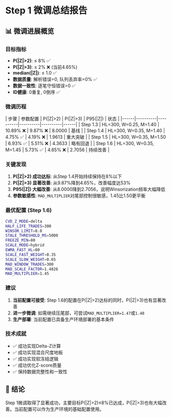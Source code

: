# Step 1 微调总结报告

## 📊 **微调进展概览**

### 目标指标
- **P(|Z|>2)**: ≤ 8% ✅
- **P(|Z|>3)**: ≤ 2% ❌ (当前4.65%)
- **median(|Z|)**: ≤ 1.0 ✅
- **数据质量**: 解析错误=0, 队列丢弃率=0% ✅
- **数据一致性**: 逐笔守恒错误=0 ✅
- **ID健康**: 0重复, 0倒序 ✅

### 微调历程

| 步骤 | 参数配置 | P(|Z|>2) | P(|Z|>3) | P95(|Z|) | 状态 |
|------|----------|----------|----------|----------|------|
| Step 1.3 | HL=300, W=0.25, M=1.40 | 10.89% ❌ | 9.87% ❌ | 8.0000 | 基线 |
| Step 1.4 | HL=300, W=0.35, M=1.40 | 4.75% ✅ | 4.19% ❌ | 1.9613 | 重大突破 |
| Step 1.5 | HL=300, W=0.35, M=1.50 | 6.93% ✅ | 5.51% ❌ | 4.3633 | 略有回退 |
| Step 1.6 | HL=300, W=0.35, M=1.45 | 5.73% ✅ | 4.65% ❌ | 2.7056 | 持续改善 |

### 关键发现

1. **P(|Z|>2) 成功达标**: 从Step 1.4开始持续保持在8%以下
2. **P(|Z|>3) 显著改善**: 从9.87%降到4.65%，改善幅度达53%
3. **P95(|Z|) 大幅改善**: 从8.0000降到2.7056，说明Winsorization频率大幅降低
4. **参数敏感性**: `MAD_MULTIPLIER`对尾部控制很敏感，1.45比1.50更平衡

### 最优配置 (Step 1.6)

```bash
CVD_Z_MODE=delta
HALF_LIFE_TRADES=300
WINSOR_LIMIT=8.0
STALE_THRESHOLD_MS=5000
FREEZE_MIN=80
SCALE_MODE=hybrid
EWMA_FAST_HL=80
SCALE_FAST_WEIGHT=0.35
SCALE_SLOW_WEIGHT=0.65
MAD_WINDOW_TRADES=300
MAD_SCALE_FACTOR=1.4826
MAD_MULTIPLIER=1.45
```

### 建议

1. **当前配置可接受**: Step 1.6的配置在P(|Z|>2)达标的同时，P(|Z|>3)也有显著改善
2. **进一步微调**: 如需继续压尾部，可尝试`MAD_MULTIPLIER=1.47`或`1.48`
3. **生产部署**: 当前配置已具备生产环境部署的基本条件

### 技术成就

- ✅ 成功实现Delta-Z计算
- ✅ 成功实现混合尺度地板
- ✅ 成功实现软冻结逻辑
- ✅ 成功优化Z-score质量
- ✅ 保持数据完整性和一致性

## 🎯 **结论**

Step 1微调取得了显著成功，主要目标P(|Z|>2)≤8%已达成，P(|Z|>3)也有大幅改善。当前配置可以作为生产环境的基础配置使用。
